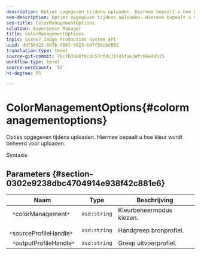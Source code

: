 ```yaml
---
description: Opties opgegeven tijdens uploaden. Hiermee bepaalt u hoe kleur wordt beheerd voor uploaden.
seo-description: Opties opgegeven tijdens uploaden. Hiermee bepaalt u hoe kleur wordt beheerd voor uploaden.
seo-title: ColorManagementOptions
solution: Experience Manager
title: ColorManagementOptions
topic: Scene7 Image Production System API
uuid: ddf50d22-8d7b-4881-8023-bd7f58cbd882
translation-type: tm+mt
source-git-commit: 7bc7b3a86fbcdc57cfdc31745fae3afc06e44b15
workflow-type: tm+mt
source-wordcount: '57'
ht-degree: 0%

---
```



# ColorManagementOptions{#colormanagementoptions}

Opties opgegeven tijdens uploaden. Hiermee bepaalt u hoe kleur wordt beheerd voor uploaden.

Syntaxis

## Parameters {#section-0302e9238dbc4704914e938f42c881e6}

| Naam | Type | Beschrijving |
|---|---|---|
| ` *`colorManagement`*` | `xsd:string` | Kleurbeheermodus kiezen. |
| ` *`sourceProfileHandle`*` | `xsd:string` | Handgreep bronprofiel. |
| ` *`outputProfileHandle`*` | `xsd:string` | Greep uitvoerprofiel. |


